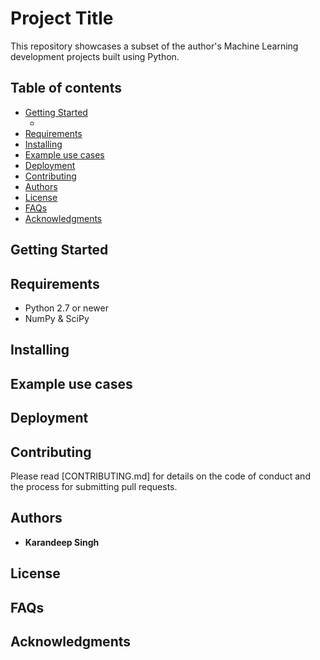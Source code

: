 # Project Title

This repository showcases a subset of the author's Machine Learning development projects built using Python.

## Table of contents

* [Getting Started](#Getting-Started)
   * [](#)
* [Requirements](#Requirements)
* [Installing](#Installing)
* [Example use cases](#Example-use-cases)
* [Deployment](#Deployment)
* [Contributing](#Contributing)
* [Authors](#Authors)
* [License](#License)
* [FAQs](#FAQs)
* [Acknowledgments](#Acknowledgments)

## Getting Started

## Requirements

* Python 2.7 or newer
* NumPy & SciPy

## Installing

## Example use cases

## Deployment

## Contributing

Please read [CONTRIBUTING.md] for details on the code of conduct and the process for submitting pull requests.

## Authors
* **Karandeep Singh**

## License

## FAQs

## Acknowledgments

